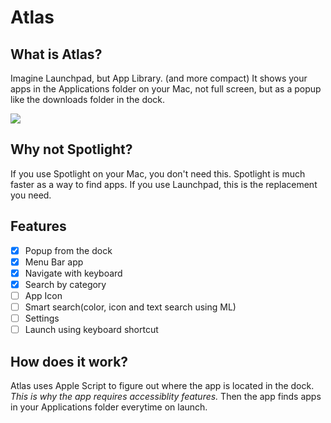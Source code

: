 # Atlas
 
## What is Atlas?
Imagine Launchpad, but App Library. (and more compact)
It shows your apps in the Applications folder on your Mac, not full screen, but as a popup like the downloads folder in the dock.

<img src="Images/screenshot.png" />

## Why not Spotlight?
If you use Spotlight on your Mac, you don't need this. Spotlight is much faster as a way to find apps.
If you use Launchpad, this is the replacement you need.

## Features
- [x] Popup from the dock
- [x] Menu Bar app
- [x] Navigate with keyboard
- [x] Search by category
- [ ] App Icon
- [ ] Smart search(color, icon and text search using ML)
- [ ] Settings
- [ ] Launch using keyboard shortcut

## How does it work?
Atlas uses Apple Script to figure out where the app is located in the dock. 
*This is why the app requires accessiblity features.*
Then the app finds apps in your Applications folder everytime on launch.
